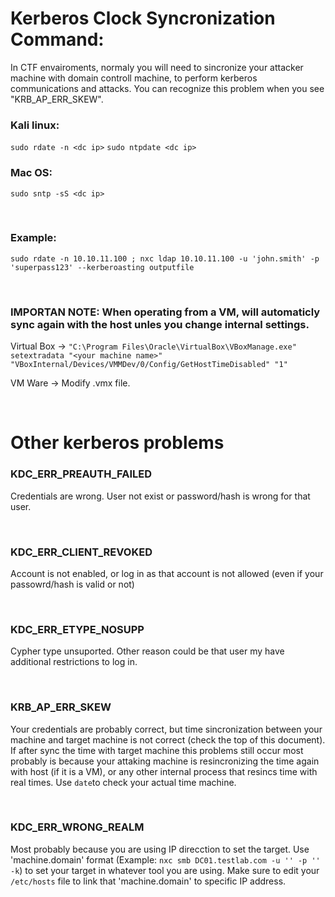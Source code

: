 # Kerberos Clock Syncronization Command:
In CTF envairoments, normaly you will need to sincronize your attacker machine with domain controll machine, to perform kerberos communications and attacks.
You can recognize this problem when you see "KRB_AP_ERR_SKEW".

### Kali linux:
`sudo rdate -n <dc ip>`
`sudo ntpdate <dc ip>`

### Mac OS:
`sudo sntp -sS <dc ip>`

<br>

### Example:
`sudo rdate -n 10.10.11.100 ; nxc ldap 10.10.11.100 -u 'john.smith' -p 'superpass123' --kerberoasting outputfile`

<br>

### IMPORTAN NOTE: When operating from a VM, will automaticly sync again with the host unles you change internal settings.

Virtual Box -> `"C:\Program Files\Oracle\VirtualBox\VBoxManage.exe" setextradata "<your machine name>" "VBoxInternal/Devices/VMMDev/0/Config/GetHostTimeDisabled" "1"`

VM Ware -> Modify .vmx file.

<br>

# Other kerberos problems

### KDC_ERR_PREAUTH_FAILED

Credentials are wrong. User not exist or password/hash is wrong for that user.

<br>

### KDC_ERR_CLIENT_REVOKED

Account is not enabled, or log in as that account is not allowed (even if your passowrd/hash is valid or not)

<br>

### KDC_ERR_ETYPE_NOSUPP

Cypher type unsuported. Other reason could be that user my have additional restrictions to log in.

<br>

### KRB_AP_ERR_SKEW

Your credentials are probably correct, but time sincronization between your machine and target machine is not correct (check the top of this document). If after sync the time with target machine this problems still occur most probably is because your attaking machine is resincronizing the time again with host (if it is a VM), or any other internal process that resincs time with real times. Use `date`to check your actual time machine.

<br>

### KDC_ERR_WRONG_REALM

Most probably because you are using IP direcction to set the target. Use 'machine.domain' format (Example: `nxc smb DC01.testlab.com -u '' -p '' -k`) to set your target in whatever tool you are using. Make sure to edit your `/etc/hosts` file to link that 'machine.domain' to specific IP address.

<br>
